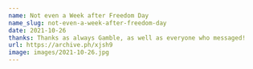 ```yaml
---
name: Not even a Week after Freedom Day
name_slug: not-even-a-week-after-freedom-day
date: 2021-10-26
thanks: Thanks as always Gamble, as well as everyone who messaged!
url: https://archive.ph/xjsh9
image: images/2021-10-26.jpg
---
```

